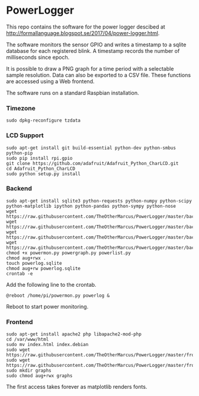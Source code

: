 # PowerLogger
This repo contains the software for the power logger descibed at http://formallanguage.blogspot.se/2017/04/power-logger.html.

The software monitors the sensor GPIO and writes a timestamp to a sqlite database for each registered blink. A timestamp records the number of milliseconds since epoch.

It is possible to draw a PNG graph for a time period with a selectable sample resolution. Data can also be exported to a CSV file. These functions are accessed using a Web frontend.

The software runs on a standard Raspbian installation.

### Timezone
```
sudo dpkg-reconfigure tzdata
```

### LCD Support
```
sudo apt-get install git build-essential python-dev python-smbus python-pip
sudo pip install rpi.gpio
git clone https://github.com/adafruit/Adafruit_Python_CharLCD.git
cd Adafruit_Python_CharLCD
sudo python setup.py install
```

### Backend
```
sudo apt-get install sqlite3 python-requests python-numpy python-scipy python-matplotlib ipython python-pandas python-sympy python-nose
wget https://raw.githubusercontent.com/TheOtherMarcus/PowerLogger/master/backend/powermon.py
wget https://raw.githubusercontent.com/TheOtherMarcus/PowerLogger/master/backend/powergraph.py
wget https://raw.githubusercontent.com/TheOtherMarcus/PowerLogger/master/backend/powerlist.py
wget https://raw.githubusercontent.com/TheOtherMarcus/PowerLogger/master/backend/logreader.py
chmod +x powermon.py powergraph.py powerlist.py
chmod aug+rwx .
touch powerlog.sqlite
chmod aug+rw powerlog.sqlite
crontab -e
```
Add the following line to the crontab.
```
@reboot /home/pi/powermon.py powerlog &
```
Reboot to start power monitoring.

### Frontend
```
sudo apt-get install apache2 php libapache2-mod-php
cd /var/www/html
sudo mv index.html index.debian
sudo wget https://raw.githubusercontent.com/TheOtherMarcus/PowerLogger/master/frontend/index.php
sudo wget https://raw.githubusercontent.com/TheOtherMarcus/PowerLogger/master/frontend/csv.php
sudo mkdir graphs
sudo chmod aug+rwx graphs
```

The first access takes forever as matplotlib renders fonts.
